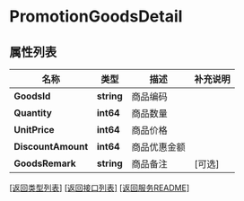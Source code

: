 # PromotionGoodsDetail

## 属性列表

名称 | 类型 | 描述 | 补充说明
------------ | ------------- | ------------- | -------------
**GoodsId** | **string** | 商品编码  | 
**Quantity** | **int64** | 商品数量  | 
**UnitPrice** | **int64** | 商品价格  | 
**DiscountAmount** | **int64** | 商品优惠金额  | 
**GoodsRemark** | **string** | 商品备注  | [可选] 

[\[返回类型列表\]](README.md#类型列表)
[\[返回接口列表\]](README.md#接口列表)
[\[返回服务README\]](README.md)


